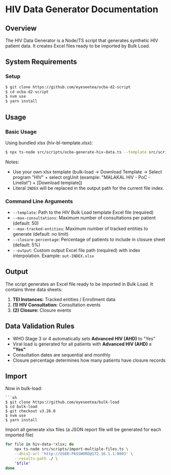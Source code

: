 # HIV Data Generator Documentation

## Overview

The HIV Data Generator is a Node/TS script that generates synthetic HIV patient data. It creates Excel files ready to be imported by Bulk Load.

## System Requirements

### Setup

```sh
$ git clone https://github.com/eyeseetea/ocba-d2-script
$ cd ocba-d2-script
$ nvm use
$ yarn install
```

## Usage

### Basic Usage

Using bundled xlsx (hiv-bl-template.xlsx):

```sh
$ npx ts-node src/scripts/ocba-generate-hiv-data.ts --template src/scripts/hiv-bl-template.xlsx --output "hiv-data-INDEX.xlsx"
```

Notes:

-   Use your own xlsx template (bulk-load -> Download Template -> Select program "HIV" + select orgUnit (example: "MALAKAL HIV - PoC - Linelist") + [Download template])
-   Literal `INDEX` will be replaced in the output path for the current file index.

### Command Line Arguments

-   `--template`: Path to the HIV Bulk Load template Excel file (required)
-   `--max-consultations`: Maximum number of consultations per patient (default: 50)
-   `--max-tracked-entities`: Maximum number of tracked entities to generate (default: no limit)
-   `--closure-percentage`: Percentage of patients to include in closure sheet (default: 5%)
-   `--output`: Custom output Excel file path (required) with index interpolation. Example: `out-INDEX.xlsx`

## Output

The script generates an Excel file ready to be imported in Bulk Load. It contains three data sheets:

1. **TEI Instances:** Tracked entities / Enrollment data
2. **(1) HIV Consultation:** Consultation events
3. **(2) Closure:** Closure events

## Data Validation Rules

-   WHO Stage 3 or 4 automatically sets **Advanced HIV (AHD)** to "Yes"
-   Viral load is generated for all patients with **Advanced HIV (AHD) = "Yes"**
-   Consultation dates are sequential and monthly
-   Closure percentage determines how many patients have closure records

## Import

Now in bulk-load:

```
```sh
$ git clone https://github.com/eyeseetea/bulk-load
$ cd bulk-load
$ git checkout v3.26.0
$ nvm use
$ yarn install
```

Import all generate xlsx files (a JSON report file will be generated for each imported file)

```sh
for file in hiv-data-*xlsx; do
    npx ts-node src/scripts/import-multiple-files.ts \
    --dhis2-url 'http://USER:PASSWORD@172.16.1.1:8093' \
    --results-path ./ \
    "$file"
done
```
